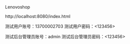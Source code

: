 Lenovoshop

http://localhost:8080/index.html

测试用户账号：13700002703
测试用户密码：<123456>

测试后台管理员账号：admin
测试后台管理员密码：<123456>